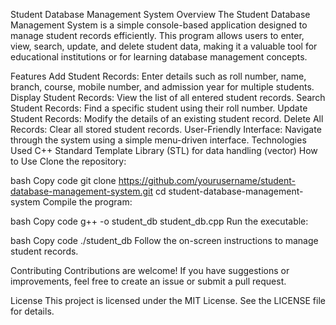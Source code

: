 Student Database Management System
Overview
The Student Database Management System is a simple console-based application designed to manage student records efficiently. This program allows users to enter, view, search, update, and delete student data, making it a valuable tool for educational institutions or for learning database management concepts.

Features
Add Student Records: Enter details such as roll number, name, branch, course, mobile number, and admission year for multiple students.
Display Student Records: View the list of all entered student records.
Search Student Records: Find a specific student using their roll number.
Update Student Records: Modify the details of an existing student record.
Delete All Records: Clear all stored student records.
User-Friendly Interface: Navigate through the system using a simple menu-driven interface.
Technologies Used
C++
Standard Template Library (STL) for data handling (vector)
How to Use
Clone the repository:

bash
Copy code
git clone https://github.com/yourusername/student-database-management-system.git
cd student-database-management-system
Compile the program:

bash
Copy code
g++ -o student_db student_db.cpp
Run the executable:

bash
Copy code
./student_db
Follow the on-screen instructions to manage student records.

Contributing
Contributions are welcome! If you have suggestions or improvements, feel free to create an issue or submit a pull request.

License
This project is licensed under the MIT License. See the LICENSE file for details.
